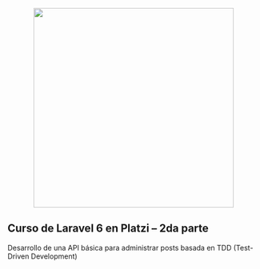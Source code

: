 <p align="center"><a href="https://laravel.com" target="_blank"><img src="https://raw.githubusercontent.com/laravel/art/master/logo-lockup/5%20SVG/2%20CMYK/1%20Full%20Color/laravel-logolockup-cmyk-red.svg" width="400"></a></p>

## Curso de Laravel 6 en Platzi – 2da parte

Desarrollo de una API básica para administrar posts basada en TDD (Test-Driven Development) 
